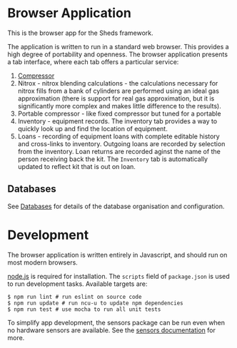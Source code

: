 # Browser Application
This is the browser app for the Sheds framework.

The application is written to run in a standard web
browser. This provides a high degree of portability and openness. The
browser application presents a tab interface, where each tab offers a
particular service:

1. [Compressor](app/Compressor.md)
2. Nitrox - nitrox blending calculations - the calculations necessary for nitrox fills from a bank of cylinders are performed using an ideal gas approximation (there is support for real gas approximation, but it is significantly more complex and makes little difference to the results).
3. Portable compressor - like fixed compressor but tuned for a portable
4. Inventory - equipment records. The inventory tab provides a way to quickly look up and find the location of equipment.
5. Loans - recording of equipment loans with complete editable history and cross-links to inventory. Outgoing loans are recorded by selection from the inventory. Loan returns are recorded aginst the name of the person receiving back the kit. The `Inventory` tab is automatically updated to reflect kit that is out on loan.

## Databases

See [Databases](app/Databases.md) for details of the database organisation and configuration.

# Development

The browser application is written entirely in Javascript, and should run
on most modern browsers.

[node.js](https://nodejs.org/en/) is required for installation.
The `scripts` field of `package.json` is used to run development tasks.
Available targets are:
```
$ npm run lint # run eslint on source code
$ npm run update # run ncu-u to update npm dependencies
$ npm run test # use mocha to run all unit tests
```
To simplify app development, the sensors package can be run
even when no hardware sensors are available. See the
[sensors documentation](sensors/README.md) for more.
